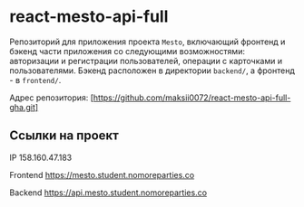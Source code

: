 # react-mesto-api-full
Репозиторий для приложения проекта `Mesto`, включающий фронтенд и бэкенд части приложения со следующими возможностями: авторизации и регистрации пользователей, операции с карточками и пользователями. Бэкенд расположен в директории `backend/`, а фронтенд - в `frontend/`. 

Адрес репозитория: [https://github.com/maksii0072/react-mesto-api-full-gha.git]

## Ссылки на проект

IP 158.160.47.183

Frontend https://mesto.student.nomoreparties.co

Backend https://api.mesto.student.nomoreparties.co
